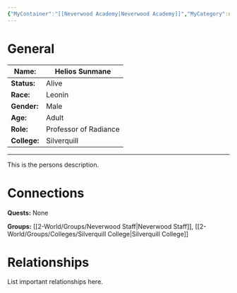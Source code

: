 ```yaml
---
{"MyContainer":"[[Neverwood Academy|Neverwood Academy]]","MyCategory":null,"image":"Template_Person_Placeholder.png","tags":["Category/People"],"obsidianUIMode":"preview","aliases":null,"NoteStatus":"❓","char_status":"Alive","char_race":"Leonin","char_gender":"Male","char_role":"Professor of Radiance","char_college":"Silverquill","char_items":null,"char_age":"Adult","parents":null,"children":null,"enemies":null,"allies":null,"siblings":null,"partner":null,"Connected_Quests":[],"Connected_Groups":["[[2-World/Groups/Neverwood Staff.md|Neverwood Staff]]","[[Silverquill College|Silverquill College]]"],"dg-publish":true,"dg-path":"World/People/Staff/Helios Sunmane.md","permalink":"/world/people/staff/helios-sunmane/","dgPassFrontmatter":true,"updated":"2025-10-03T14:11:46.000+01:00"}
---
```



# General


| Name:        | Helios Sunmane        |
| ------------ | --------------------- |
| **Status:**  | Alive                 |
| **Race:**    | Leonin                |
| **Gender:**  | Male                  |
| **Age:**     | Adult                 |
| **Role:**    | Professor of Radiance |
| **College:** | Silverquill           |


---

This is the persons description. 


# Connections


**Quests:** None 

**Groups:** [[2-World/Groups/Neverwood Staff\|Neverwood Staff]],  [[2-World/Groups/Colleges/Silverquill College\|Silverquill College]]


# Relationships

List important relationships here. 

